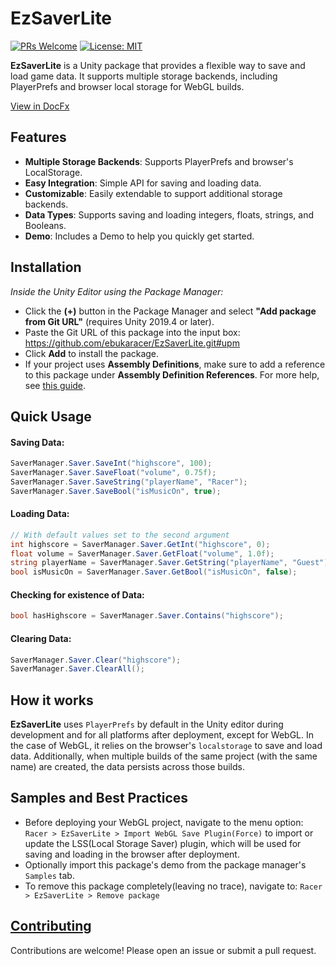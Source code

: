 # EzSaverLite
[![PRs Welcome](https://img.shields.io/badge/PRs-welcome-blue)](http://makeapullrequest.com) [![License: MIT](https://img.shields.io/badge/License-MIT-blue)](https://ebukaracer.github.io/ebukaracer/md/LICENSE.html)

**EzSaverLite** is a Unity package that provides a flexible way to save and load game data. It supports multiple storage backends, including PlayerPrefs and browser local storage for WebGL builds.

[View in DocFx](https://ebukaracer.github.io/EzSaverLite)
## Features
- **Multiple Storage Backends**: Supports PlayerPrefs and browser's LocalStorage.
- **Easy Integration**: Simple API for saving and loading data.
- **Customizable**: Easily extendable to support additional storage backends.
- **Data Types**: Supports saving and loading integers, floats, strings, and Booleans.
- **Demo**: Includes a Demo to help you quickly get started.

## Installation
_Inside the Unity Editor using the Package Manager:_
- Click the **(+)** button in the Package Manager and select **"Add package from Git URL"** (requires Unity 2019.4 or later).
-  Paste the Git URL of this package into the input box: https://github.com/ebukaracer/EzSaverLite.git#upm
-  Click **Add** to install the package.
-  If your project uses **Assembly Definitions**, make sure to add a reference to this package under **Assembly Definition References**. 
    For more help, see [this guide](https://ebukaracer.github.io/ebukaracer/md/SETUPGUIDE.html).

## Quick Usage
#### Saving Data:
```csharp
SaverManager.Saver.SaveInt("highscore", 100);
SaverManager.Saver.SaveFloat("volume", 0.75f);
SaverManager.Saver.SaveString("playerName", "Racer");
SaverManager.Saver.SaveBool("isMusicOn", true);
```

#### Loading Data:
``` csharp
// With default values set to the second argument
int highscore = SaverManager.Saver.GetInt("highscore", 0);
float volume = SaverManager.Saver.GetFloat("volume", 1.0f);
string playerName = SaverManager.Saver.GetString("playerName", "Guest");
bool isMusicOn = SaverManager.Saver.GetBool("isMusicOn", false);
```

#### Checking for existence of Data:
``` csharp
bool hasHighscore = SaverManager.Saver.Contains("highscore");
```

#### Clearing Data:
``` csharp
SaverManager.Saver.Clear("highscore");
SaverManager.Saver.ClearAll();
```

## How it works
**EzSaverLite** uses `PlayerPrefs` by default in the Unity editor during development and for all platforms after deployment, except for WebGL. In the case of WebGL, it relies on the browser's `localstorage` to save and load data. Additionally, when multiple builds of the same project (with the same name) are created, the data persists across those builds.

## Samples and Best Practices
- Before deploying your WebGL project, navigate to the menu option: `Racer > EzSaverLite > Import WebGL Save Plugin(Force)` to import or update the LSS(Local Storage Saver) plugin, which will be used for saving and loading in the browser after deployment.
- Optionally import this package's demo from the package manager's `Samples` tab.
- To remove this package completely(leaving no trace), navigate to: `Racer > EzSaverLite > Remove package`

## [Contributing](https://ebukaracer.github.io/ebukaracer/md/CONTRIBUTING.html)  
Contributions are welcome! Please open an issue or submit a pull request.